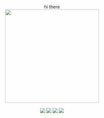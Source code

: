 <div align="center">
  hi there
</div>

<div align='center'>
<img _blank width="300" src="https://i.pinimg.com/originals/f0/74/f1/f074f1e7e4da50504a36a02aa41a19a8.gif" loop="infinit"; allow="autoplay">
</div>

<br>
<div align="center">
<img src="https://img.shields.io/badge/HTML-3776AB?style=for-the-badge&logo=html5&logoColor=white">
<img src="https://img.shields.io/badge/CSS3-53EB79?style=for-the-badge&logo=css3&logoColor=white">
<img src="https://img.shields.io/badge/JavaScript-EBD97C?style=for-the-badge&logo=javascript&logoColor=black">
<img src="https://img.shields.io/badge/Python-3776AB?style=for-the-badge&logo=python&logoColor=white">
</div>

